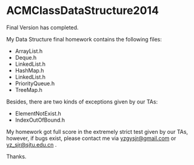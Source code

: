 ACMClassDataStructure2014
=========================

Final Version has completed.

My Data Structure final homework contains the following files:
* ArrayList.h
* Deque.h
* LinkedList.h
* HashMap.h
* LinkedList.h
* PriorityQueue.h
* TreeMap.h

Besides, there are two kinds of exceptions given by our TAs:
* ElementNotExist.h
* IndexOutOfBound.h

My homework got full score in the extremely strict test given by our TAs, however, if bugs exist, please contact me via yzgysjr@gmail.com or yz_sjr@sjtu.edu.cn .

Thanks.

